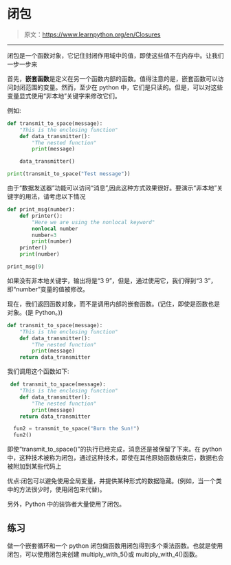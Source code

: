 # 闭包

> 原文：<https://www.learnpython.org/en/Closures>

* * *

闭包是一个函数对象，它记住封闭作用域中的值，即使这些值不在内存中。让我们一步一步来

首先，**嵌套函数**是定义在另一个函数内部的函数。值得注意的是，嵌套函数可以访问封闭范围的变量。然而，至少在 python 中，它们是只读的。但是，可以对这些变量显式使用“非本地”关键字来修改它们。

例如:

```py
def transmit_to_space(message):
    "This is the enclosing function"
    def data_transmitter():
        "The nested function"
        print(message)

    data_transmitter()

print(transmit_to_space("Test message")) 
```

由于“数据发送器”功能可以访问“消息”,因此这种方式效果很好。要演示“非本地”关键字的用法，请考虑以下情况

```py
def print_msg(number):
    def printer():
        "Here we are using the nonlocal keyword"
        nonlocal number
        number=3
        print(number)
    printer()
    print(number)

print_msg(9) 
```

如果没有非本地关键字，输出将是“3 9”，但是，通过使用它，我们得到“3 3”，即“number”变量的值被修改。

现在，我们返回函数对象，而不是调用内部的嵌套函数。(记住，即使是函数也是对象。(是 Python。))

```py
def transmit_to_space(message):
    "This is the enclosing function"
    def data_transmitter():
        "The nested function"
        print(message)
    return data_transmitter 
```

我们调用这个函数如下:

```py
 def transmit_to_space(message):
    "This is the enclosing function"
    def data_transmitter():
        "The nested function"
        print(message)
    return data_transmitter

  fun2 = transmit_to_space("Burn the Sun!")
  fun2() 
```

即使“transmit_to_space()”的执行已经完成，消息还是被保留了下来。在 python 中，这种技术被称为闭包，通过这种技术，即使在其他原始函数结束后，数据也会被附加到某些代码上

优点:闭包可以避免使用全局变量，并提供某种形式的数据隐藏。(例如，当一个类中的方法很少时，使用闭包来代替)。

另外，Python 中的装饰者大量使用了闭包。

## 练习

做一个嵌套循环和一个 python 闭包做函数用闭包得到多个乘法函数。也就是使用闭包，可以使用闭包来创建 multiply_with_5()或 multiply_with_4()函数。